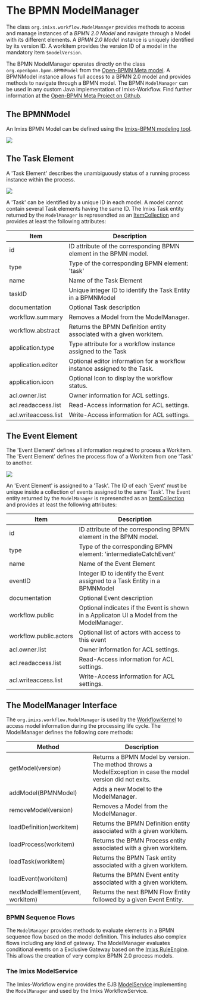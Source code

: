 # The BPMN ModelManager 

The class `org.imixs.workflow.ModelManager` provides methods to access and manage instances of a *BPMN 2.0 Model* and navigate through a Model with its different elements. A *BPMN 2.0 Model*  instance is uniquely identified by its version ID. A workitem provides the version ID of a model in the mandatory item  `$modelVersion`. 


The BPMN ModelManager operates directly on the class `org.openbpmn.bpmn.BPMNModel` from the [Open-BPMN Meta model](https://github.com/imixs/open-bpmn/tree/master/open-bpmn.metamodel). 
A BPMNModel instance allows full access to a BPMN 2.0 model and provides methods to navigate through a BPMN model.  The BPMN `ModelManager`  can be used in any custom Java implementation of Imixs-Workflow. Find further information at the [Open-BPMN Meta Project on Github](https://github.com/imixs/open-bpmn/tree/master/open-bpmn.metamodel).





## The BPMNModel

An Imixs BPMN Model can be defined using the [Imixs-BPMN modeling tool](../modelling/index.html).

<img src="../images/modelling/bpmn_screen_00.png"/>



## The Task Element

A 'Task Element' describes the unambiguously status of a running process instance within the process. 

<img src="../images/modelling/bpmn_screen_04.png"/>

A 'Task' can be identified by a unique ID in each model. A model cannot contain several Task elements having the same ID. The Imixs Task entity returned by the `ModelManager` is represendted as an [ItemCollection](itemcollection.md) and provides at least the following attributes: 
  
|Item                | Description 			 	                                                      |
|--------------------|-----------------------------------------------------------------------------|
|id                  | ID attribute of the corresponding BPMN element in the BPMN model. |
|type                | Type of the corresponding BPMN element: 'task'
|name                | Name of the Task Element 
|taskID              | Unique integer ID to identify the Task Entity in a BPMNModel
|documentation       | Optional Task description |
|workflow.summary    | Removes a Model from the ModelManager.|
|workflow.abstract   | Returns the BPMN Definition entity associated with a given workitem.|
|application.type    | Type attribute for a workflow instance assigned to the Task |
|application.editor  | Optional editor information for a workflow instance assigned to the Task.|
|application.icon    | Optional Icon to display the workflow status.|
|acl.owner.list      | Owner information for ACL settings.|
|acl.readaccess.list | Read-Access information for ACL settings.|
|acl.writeaccess.list| Write-Access information for ACL settings.|



## The Event Element

The 'Event Element' defines all information required to process a Workitem.  The 'Event Element' defines the process flow of a Workitem from one 'Task' to another. 

<img src="../images/modelling/bpmn_screen_05.png"/>

An 'Event Element' is assigned to a 'Task'. The ID of each 'Event' must be unique inside a collection of events assigned to the same 'Task'. 
The Event entity returned by the `ModelManager` is represendted as an [ItemCollection](itemcollection.md) and provides at least the following attributes:


 |Item                | Description 			 	                                                      |
|--------------------|-----------------------------------------------------------------------------|
|id                  | ID attribute of the corresponding BPMN element in the BPMN model. |
|type                | Type of the corresponding BPMN element: 'intermediateCatchEvent'
|name                | Name of the Event Element 
|eventID             | Integer ID to identify the Event assigned to a Task Entity in a BPMNModel
|documentation       | Optional Event description |
|workflow.public     | Optional indicates if the Event is shown in a Applicaton UI  a Model from the ModelManager.|
|workflow.public.actors   | Optional list of actors with access to this event |
|acl.owner.list      | Owner information for ACL settings.|
|acl.readaccess.list | Read-Access information for ACL settings.|
|acl.writeaccess.list| Write-Access information for ACL settings.|
 



## The ModelManager Interface 
The `org.imixs.workflow.ModelManager` is used by the [WorkflowKernel](workflowkernel.html) to access model information during the processing life cycle. The ModelManager defines the following core methods:

|Method              		 | Description 				 |
|----------------------------|---------------------------|
|getModel(version)           | Returns a BPMN Model by version. The method throws a ModelException in case  the model version did not exits.|
|addModel(BPMNModel)         | Adds a new Model to the ModelManager.|
|removeModel(version)        | Removes a Model from the ModelManager.|
|loadDefinition(workitem)    | Returns the BPMN Definition entity associated with a given workitem.|
|loadProcess(workitem)       | Returns the BPMN Process entity associated with a given workitem. |
|loadTask(workitem)          | Returns the BPMN Task entity associated with a given workitem.|
|loadEvent(workitem)         | Returns the BPMN Event entity associated with a given workitem.|
|nextModelElement(event, workitem) | Returns the next BPMN Flow Entity followed by a given Event Entity.|


### BPMN Sequence Flows

The `ModelManager` provides methods to evaluate elements in a BPMN sequence flow based on the model definition. This includes also complex flows including any kind of gateway. The ModelManager evaluates conditional events on a Exclusive Gateway based on the [Imixs RuleEngine](ruleengine.md). This allows the creation of very complex BPMN 2.0 process models.  

### The Imixs ModelService

The Imixs-Workflow engine provides the EJB [ModelService](../engine/modelservice.html) implementing the `ModelManager` and used by the Imixs WorkflowService.
 

     
 